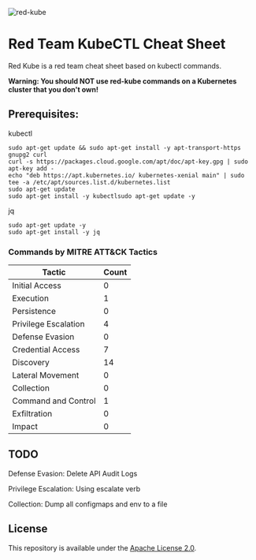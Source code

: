 ![red-kube](https://github.com/lightspin-tech/red-kube/blob/main/redcube.png)


Red Team KubeCTL Cheat Sheet
==============================

Red Kube is a red team cheat sheet based on kubectl commands.


**Warning: You should NOT use red-kube commands on a Kubernetes cluster that you don't own!**

## Prerequisites:
kubectl
```
sudo apt-get update && sudo apt-get install -y apt-transport-https gnupg2 curl
curl -s https://packages.cloud.google.com/apt/doc/apt-key.gpg | sudo apt-key add -
echo "deb https://apt.kubernetes.io/ kubernetes-xenial main" | sudo tee -a /etc/apt/sources.list.d/kubernetes.list
sudo apt-get update
sudo apt-get install -y kubectlsudo apt-get update -y
```

jq
```
sudo apt-get update -y
sudo apt-get install -y jq
```

### Commands by MITRE ATT&CK Tactics
| Tactic | Count |
|-------|---------|
| Initial Access  | 0 |
| Execution | 1 |
| Persistence | 0 |
| Privilege Escalation | 4 |
| Defense Evasion | 0 |
| Credential Access | 7 |
| Discovery | 14 |
| Lateral Movement | 0 |
| Collection | 0 |
| Command and Control | 1 |
| Exfiltration | 0 |
| Impact | 0 |

## TODO
Defense Evasion: Delete API Audit Logs

Privilege Escalation: Using escalate verb

Collection: Dump all configmaps and env to a file

## License
This repository is available under the [Apache License 2.0](https://github.com/lightspin-tech/red-kube/blob/main/LICENSE).
